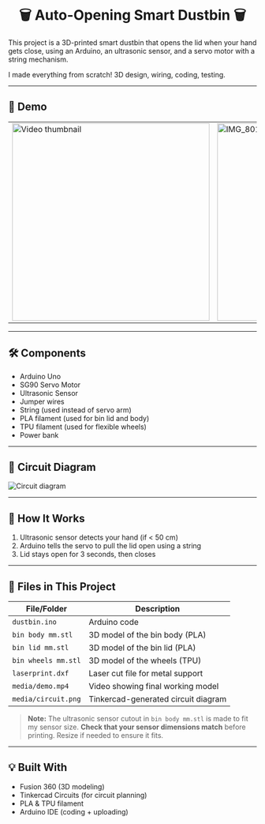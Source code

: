 <h1 align="center">🗑️ Auto-Opening Smart Dustbin 🗑️ </h1>

This project is a 3D-printed smart dustbin that opens the lid when your hand gets close, using an Arduino, an ultrasonic sensor, and a servo motor with a string mechanism.

I made everything from scratch! 3D design, wiring, coding, testing.

---

## 🎥 Demo

<table>
  <tr>
    <td>
      <a href="https://github.com/user-attachments/assets/b89cb8b0-0484-4ca6-aafb-e195de7b9612">
        <img src="https://github.com/user-attachments/assets/b89cb8b0-0484-4ca6-aafb-e195de7b9612" alt="Video thumbnail" width="400"/>
      </a>
    </td>
    <td>
      <img src="https://github.com/user-attachments/assets/563a0748-fa39-4495-9535-c0b6158071ca" alt="IMG_8018" width="400"/>
    </td>
  </tr>
</table>



---

## 🛠️ Components
- Arduino Uno
- SG90 Servo Motor
- Ultrasonic Sensor
- Jumper wires
- String (used instead of servo arm)
- PLA filament (used for bin lid and body)
- TPU filament (used for flexible wheels)
- Power bank 

---

## 🔹 Circuit Diagram
![Circuit diagram](https://github.com/user-attachments/assets/c19f85a7-cf98-405f-914f-4468721a4f69)

---

## 🧪 How It Works
1. Ultrasonic sensor detects your hand (if < 50 cm)
2. Arduino tells the servo to pull the lid open using a string
3. Lid stays open for 3 seconds, then closes

---

## 📂 Files in This Project

| File/Folder           | Description                         |
|-----------------------|-------------------------------------|
| `dustbin.ino`         | Arduino code                        |
| `bin body mm.stl`     | 3D model of the bin body (PLA)      |
| `bin lid mm.stl`      | 3D model of the bin lid (PLA)       |
| `bin wheels mm.stl`   | 3D model of the wheels (TPU)        |
| `laserprint.dxf`      | Laser cut file for metal support    |
| `media/demo.mp4`      | Video showing final working model   |
| `media/circuit.png`   | Tinkercad-generated circuit diagram |

> **Note:** The ultrasonic sensor cutout in `bin body mm.stl` is made to fit my sensor size. **Check that your sensor dimensions match** before printing. Resize if needed to ensure it fits.

---

## 💡 Built With
- Fusion 360 (3D modeling)
- Tinkercad Circuits (for circuit planning)
- PLA & TPU filament
- Arduino IDE (coding + uploading)

